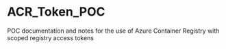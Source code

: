 # ACR_Token_POC
POC documentation and notes for the use of Azure Container Registry with scoped registry access tokens 
